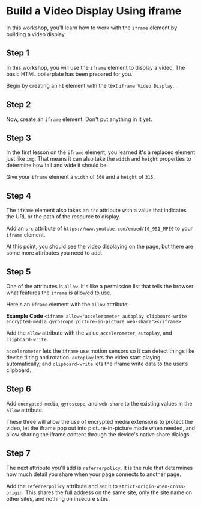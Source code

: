 # Build a Video Display Using iframe

In this workshop, you'll learn how to work with the `iframe` element by building a video display.

## Step 1

In this workshop, you will use the `iframe` element to display a video. The basic HTML boilerplate has been prepared for you.

Begin by creating an `h1` element with the text `iframe Video Display`.

## Step 2

Now, create an `iframe` element. Don't put anything in it yet.

## Step 3

In the first lesson on the `iframe` element, you learned it's a replaced element just like `img`. That means it can also take the `width` and `height` properties to determine how tall and wide it should be.

Give your `iframe` element a `width` of `560` and a `height` of `315`.

## Step 4

The `iframe` element also takes an `src` attribute with a value that indicates the URL or the path of the resource to display.

Add an `src` attribute of `https://www.youtube.com/embed/I0_951_MPE0` to your `iframe` element.

At this point, you should see the video displaying on the page, but there are some more attributes you need to add.

## Step 5

One of the attributes is `allow`. It's like a permission list that tells the browser what features the `iframe` is allowed to use.

Here's an `iframe` element with the `allow` attribute:

**Example Code**
```<iframe allow="accelerometer autoplay clipboard-write encrypted-media gyroscope picture-in-picture web-share"></iframe>```

Add the `allow` attribute with the value `accelerometer`, `autoplay`, and `clipboard-write`.

`accelerometer` lets the `iframe` use motion sensors so it can detect things like device tilting and rotation. `autoplay` lets the video start playing automatically, and `clipboard-write` lets the iframe write data to the user’s clipboard.

## Step 6

Add `encrypted-media`, `gyroscope`, and `web-share` to the existing values in the `allow` attribute.

These three will allow the use of encrypted media extensions to protect the video, let the iframe pop out into picture-in-picture mode when needed, and allow sharing the iframe content through the device's native share dialogs.

## Step 7

The next attribute you'll add is `referrerpolicy`. It is the rule that determines how much detail you share when your page connects to another page.

Add the `referrerpolicy` attribute and set it to `strict-origin-when-cross-origin`. This shares the full address on the same site, only the site name on other sites, and nothing on insecure sites.
